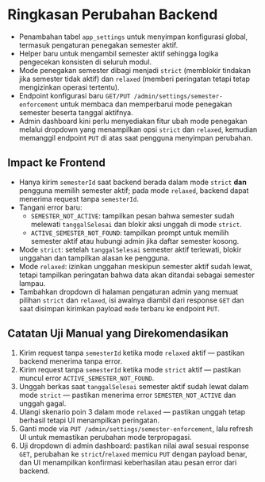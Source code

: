 # Ringkasan Perubahan Backend
- Penambahan tabel `app_settings` untuk menyimpan konfigurasi global, termasuk pengaturan penegakan semester aktif.
- Helper baru untuk mengambil semester aktif sehingga logika pengecekan konsisten di seluruh modul.
- Mode penegakan semester dibagi menjadi `strict` (memblokir tindakan jika semester tidak aktif) dan `relaxed` (memberi peringatan tetapi tetap mengizinkan operasi tertentu).
- Endpoint konfigurasi baru `GET/PUT /admin/settings/semester-enforcement` untuk membaca dan memperbarui mode penegakan semester beserta tanggal aktifnya.
- Admin dashboard kini perlu menyediakan fitur ubah mode penegakan melalui dropdown yang menampilkan opsi `strict` dan `relaxed`, kemudian memanggil endpoint `PUT` di atas saat pengguna menyimpan perubahan.

## Impact ke Frontend
- Hanya kirim `semesterId` saat backend berada dalam mode `strict` **dan** pengguna memilih semester aktif; pada mode `relaxed`, backend dapat menerima request tanpa `semesterId`.
- Tangani error baru:
  - `SEMESTER_NOT_ACTIVE`: tampilkan pesan bahwa semester sudah melewati `tanggalSelesai` dan blokir aksi unggah di mode `strict`.
  - `ACTIVE_SEMESTER_NOT_FOUND`: tampilkan prompt untuk memilih semester aktif atau hubungi admin jika daftar semester kosong.
- Mode `strict`: setelah `tanggalSelesai` semester aktif terlewati, blokir unggahan dan tampilkan alasan ke pengguna.
- Mode `relaxed`: izinkan unggahan meskipun semester aktif sudah lewat, tetapi tampilkan peringatan bahwa data akan ditandai sebagai semester lampau.
- Tambahkan dropdown di halaman pengaturan admin yang memuat pilihan `strict` dan `relaxed`, isi awalnya diambil dari response `GET` dan saat disimpan kirimkan payload `mode` terbaru ke endpoint `PUT`.

## Catatan Uji Manual yang Direkomendasikan
1. Kirim request tanpa `semesterId` ketika mode `relaxed` aktif — pastikan backend menerima tanpa error.
2. Kirim request tanpa `semesterId` ketika mode `strict` aktif — pastikan muncul error `ACTIVE_SEMESTER_NOT_FOUND`.
3. Unggah berkas saat `tanggalSelesai` semester aktif sudah lewat dalam mode `strict` — pastikan menerima error `SEMESTER_NOT_ACTIVE` dan unggah gagal.
4. Ulangi skenario poin 3 dalam mode `relaxed` — pastikan unggah tetap berhasil tetapi UI menampilkan peringatan.
5. Ganti mode via `PUT /admin/settings/semester-enforcement`, lalu refresh UI untuk memastikan perubahan mode terpropagasi.
6. Uji dropdown di admin dashboard: pastikan nilai awal sesuai response `GET`, perubahan ke `strict`/`relaxed` memicu `PUT` dengan payload benar, dan UI menampilkan konfirmasi keberhasilan atau pesan error dari backend.
